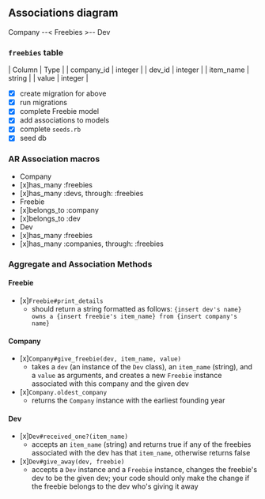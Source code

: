 ## Associations diagram

Company --< Freebies >-- Dev

### `freebies` table

| Column | Type | 
| company_id | integer |
| dev_id | integer |
| item_name | string |
| value | integer |


- [x] create migration for above
- [x] run migrations
- [x] complete Freebie model
- [x] add associations to models
- [x] complete `seeds.rb`
- [x] seed db

### AR Association macros

- Company
 - [x]has_many :freebies
 - [x]has_many :devs, through: :freebies
- Freebie
 - [x]belongs_to :company
 - [x]belongs_to :dev
- Dev
 - [x]has_many :freebies
 - [x]has_many :companies, through: :freebies

### Aggregate and Association Methods

#### Freebie

- [x]`Freebie#print_details`
  - should return a string formatted as follows:
    `{insert dev's name} owns a {insert freebie's item_name} from {insert company's name}`

#### Company

- [x]`Company#give_freebie(dev, item_name, value)`
  - takes a `dev` (an instance of the `Dev` class), an `item_name` (string), and a `value`
    as arguments, and creates a new `Freebie` instance associated with this
    company and the given dev
- [x]`Company.oldest_company`
  - returns the `Company` instance with the earliest founding year

#### Dev

- [x]`Dev#received_one?(item_name)`
  - accepts an `item_name` (string) and returns true if any of the freebies
    associated with the dev has that `item_name`, otherwise returns false
- [x]`Dev#give_away(dev, freebie)`
  - accepts a `Dev` instance and a `Freebie` instance, changes the freebie's dev
    to be the given dev; your code should only make the change if the freebie
    belongs to the dev who's giving it away
